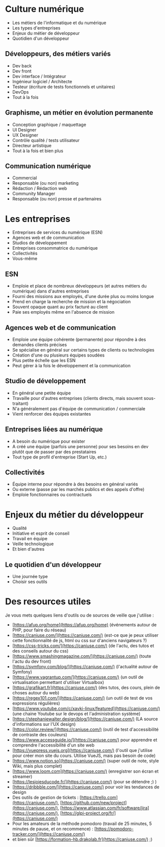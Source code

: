 # Culture numérique

- Les métiers de l'informatique et du numérique
- Les types d'entreprises
- Enjeux du métier de développeur
- Quotidien d'un développeur

## Développeurs, des métiers variés

- Dev back
- Dev front
- Dev interface / Intégrateur
- Ingénieur logiciel / Architecte
- Testeur (écriture de tests fonctionnels et unitaires)
- DevOps
- Tout à la fois

## Graphisme, un métier en évolution permanente

- Conception graphique / maquettage
- UI Designer
- UX Designer
- Contrôle qualité / tests utilisateur
- Directeur artistique
- Tout à la fois et bien plus

## Communication numérique

- Commercial
- Responsable (ou non) marketing
- Rédaction / Rédaction web
- Community Manager
- Responsable (ou non) presse et partenaires

# Les entreprises

- Entreprises de services du numérique (ESN)
- Agences web et de communication
- Studios de développement
- Entreprises consommatrice du numérique
- Collectivités
- Vous-même

## ESN

- Emploie et place de nombreux développeurs (et autres métiers du numérique) dans d'autres entreprises
- Fourni des missions aux employés, d'une durée plus ou moins longue
- Prend en charge la recherche de mission et la négociation
- Souvent opaque quant au prix facturé au client
- Paie ses employés même en l'absence de mission

## Agences web et de communication

- Emploie une équipe cohérente (permanente) pour répondre à des demandes clients précises
- Se spécialise en général sur certains types de clients ou technologies
- Création d'une ou plusieurs équipes soudées
- Plus petite échelle que les ESN
- Peut gérer à la fois le développement et la communication

## Studio de développement

- En général une petite équipe
- Travaille pour d'autres entreprises (clients directs, mais souvent sous-traitant)
- N'a généralement pas d'équipe de communication / commerciale
- Vient renforcer des équipes existantes

## Entreprises liées au numérique

- A besoin du numérique pour exister
- A créé une équipe (parfois une personne) pour ses besoins en dev plutôt que de passer par des prestataires
- Tout type de profil d'entreprise (Start Up, etc.)

## Collectivités

- Équipe interne pour répondre à des besoins en général variés
- Ou externe (passe par les marchés publics et des appels d'offre)
- Emploie fonctionnaires ou contractuels

# Enjeux du métier du développeur

- Qualité
- Initiative et esprit de conseil
- Travail en équipe
- Veille technologique
- Et bien d'autres

## Le quotidien d'un développeur

- Une journée type
- Choisir ses outils

# Des resources utiles 

Je vous mets quelques liens d'outils ou de sources de veille que j'utilise : 
- [https://afup.org/home](https://afup.org/home) (événements autour de PHP, pour faire du réseau)
- [https://caniuse.com/](https://caniuse.com/) (est-ce que je peux utiliser cette fonctionnalité de js, html ou css sur d'anciens navigateurs ?)
- [https://css-tricks.com/](https://caniuse.com/) (de l'actu, des tutos et des conseils autour du css)
- [https://www.smashingmagazine.com/](https://caniuse.com/) (toute l'actu du dev front)
- [https://symfony.com/blog/](https://caniuse.com/) (l'actualité autour de Symfony)
- [https://www.vagrantup.com/](https://caniuse.com/) (un outil de virtualisation permettant d'utiliser Virtualbox)
- [https://grafikart.fr](https://caniuse.com/) (des tutos, des cours, plein de choses autour du web)
- [https://regex101.com/](https://caniuse.com/) (un outil de test de vos expressions régulières)
- [https://www.youtube.com/c/xavki-linux/featured](https://caniuse.com/) (une chaine Youtube sur le devops et l'administration système)
- [https://stephaniewalter.design/blog/](https://caniuse.com/) (LA source d'informations sur l'UX design)
- [https://color.review/](https://caniuse.com/) (outil de test d'accessibilité de contraste des couleurs)
- [https://www.accessguide.io/](https://caniuse.com/) pour apprendre et comprendre l'accessibilité d'un site web
- [https://vuepress.vuejs.org](https://caniuse.com/) (l'outil que j'utilise pour créer mon site du cours. Utilise VueJS, mais pas besoin de code)
- [https://www.notion.so](https://caniuse.com/) (super outil de note, style Wiki, mais plus complet)
- [https://www.loom.com](https://caniuse.com/) (enregistrer son écran et streamer)
- [https://lesjoiesducode.fr/](https://caniuse.com/) (pour se détendre ;) )
- [https://dribbble.com/](https://caniuse.com/) pour voir les tendances de design
- Des outils de gestion de tickets : [https://trello.com](https://caniuse.com/), [https://github.com/new/project](https://caniuse.com/), [https://www.atlassian.com/fr/software/jira](https://caniuse.com/), [https://glpi-project.org/fr/](https://caniuse.com/)
- Pour les amateurs de la méthode pomodoro (travail de 25 minutes, 5 minutes de pause, et on recommence) : [https://pomodoro-tracker.com/](https://caniuse.com/)
- et bien sûr [https://formation-hb.drakolab.fr](https://caniuse.com/) ;)
